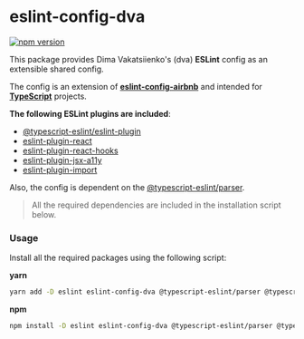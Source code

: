 # eslint-config-dva

[![npm version](https://badge.fury.io/js/eslint-config-dva.svg)](https://badge.fury.io/js/eslint-config-dva)

This package provides Dima Vakatsiienko's (dva) **ESLint** config as an extensible shared config.

The config is an extension of **[eslint-config-airbnb](https://github.com/airbnb/javascript/tree/master/packages/eslint-config-airbnb)** and intended for **[TypeScript](https://www.typescriptlang.org/)** projects.

**The following ESLint plugins are included**:

-   [@typescript-eslint/eslint-plugin](https://github.com/typescript-eslint/typescript-eslint/tree/master/packages/eslint-plugin)
-   [eslint-plugin-react](https://github.com/yannickcr/eslint-plugin-react/tree/master/docs/rules)
-   [eslint-plugin-react-hooks](https://github.com/facebook/react/tree/master/packages/eslint-plugin-react-hooks)
-   [eslint-plugin-jsx-a11y](https://github.com/jsx-eslint/eslint-plugin-jsx-a11y)
-   [eslint-plugin-import](https://github.com/benmosher/eslint-plugin-import)

Also, the config is dependent on the [@typescript-eslint/parser](https://github.com/typescript-eslint/typescript-eslint/tree/master/packages/parser).

> All the required dependencies are included in the installation script below.

### Usage

Install all the required packages using the following script:

**yarn**

```sh
yarn add -D eslint eslint-config-dva @typescript-eslint/parser @typescript-eslint/eslint-plugin eslint-config-airbnb eslint-plugin-react eslint-plugin-react-hooks eslint-plugin-jsx-a11y eslint-plugin-import
```

**npm**

```sh
npm install -D eslint eslint-config-dva @typescript-eslint/parser @typescript-eslint/eslint-plugin eslint-config-airbnb eslint-plugin-react eslint-plugin-react-hooks eslint-plugin-jsx-a11y eslint-plugin-import
```
